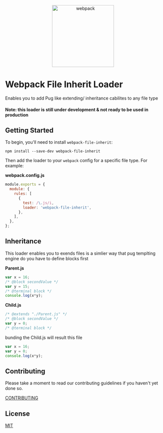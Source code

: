 
<div align="center">
  <a href="https://github.com/webpack/webpack">
    <img width="200" height="200" vspace="" hspace="25" src="https://webpack.js.org/assets/icon-square-big.svg" alt="webpack">
  </a>
</div>

# Webpack File Inherit Loader
Enables you to add Pug like extending/ inheritance cabilites to any file type

#### Note: this loader is still under development & not ready to be used in production 

## Getting Started

To begin, you'll need to install `webpack-file-inherit`:

```console
npm install --save-dev webpack-file-inherit
```

Then add the loader to your `webpack` config for a specific file type. For example:

**webpack.config.js**

```js
module.exports = {
  module: {
    rules: [
      {
        test: /\.js/i,
        loader: 'webpack-file-inherit',
      },
    ],
  },
};
```
## Inheritance 
This loader enables you to exends files is a simlier way that pug templting engine do you have to define blocks first 

**Parent.js**
```js
var x = 16;
/* @block secondValue */
var y = 15;
/* @terminal block */
console.log(x*y);
```
**Child.js**
```js
/* @extends "./Parent.js" */
/* @block secondValue */
var y = 0;
/* @terminal block */
```
bunding the Child.js will result this file
```js
var x = 16;
var y = 0;
console.log(x*y);
```
## Contributing

Please take a moment to read our contributing guidelines if you haven't yet done so.

[CONTRIBUTING](./.github/CONTRIBUTING.md)

## License

[MIT](./LICENSE)
